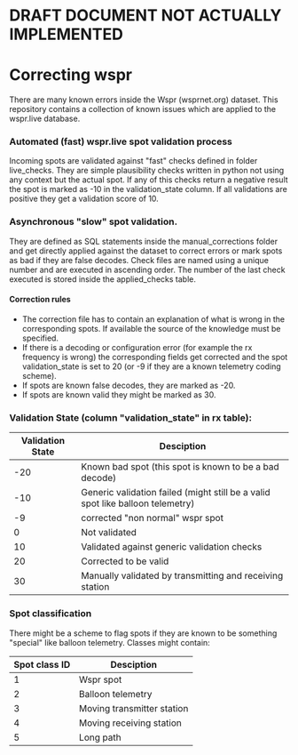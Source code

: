 # DRAFT DOCUMENT NOT ACTUALLY IMPLEMENTED
# Correcting wspr
There are many known errors inside the Wspr (wsprnet.org) dataset. This repository contains a collection of known issues which are applied to the wspr.live database. 

### Automated (fast) wspr.live spot validation process
Incoming spots are validated against "fast" checks defined in folder live_checks. They are simple plausibility checks written in python not using any context but the actual spot. If any of this checks return a negative result the spot is marked as -10 in the validation_state column. If all validations are positive they get a validation score of 10. 

### Asynchronous "slow" spot validation. 
They are defined as SQL statements inside the manual_corrections folder and get directly applied against the dataset to correct errors or mark spots as bad if they are false decodes. 
Check files are named using a unique number and are executed in ascending order. The number of the last check executed is stored inside the applied_checks table.  

#### Correction rules
* The correction file has to contain an explanation of what is wrong in the corresponding spots. If available the source of the knowledge must be specified. 
* If there is a decoding or configuration error (for example the rx frequency is wrong) the corresponding fields get corrected and the spot validation_state is set to 20 (or -9 if they are a known telemetry coding scheme). 
* If spots are known false decodes, they are marked as -20.
* If spots are known valid they might be marked as 30. 

### Validation State (column "validation_state" in rx table):
| Validation State | Desciption |
|-----|-----|
| -20 | Known bad spot (this spot is known to be a bad decode) |
| -10 | Generic validation failed (might still be a valid spot like balloon telemetry) |
| -9 | corrected "non normal" wspr spot |
| 0 | Not validated |
| 10 | Validated against generic validation checks |
| 20 | Corrected to be valid |
| 30 | Manually validated by transmitting and receiving station |

### Spot classification
There might be a scheme to flag spots if they are known to be something "special" like balloon telemetry. Classes might contain:

| Spot class ID | Desciption |
|-----|-----|
| 1 | Wspr spot |
| 2 | Balloon telemetry |
| 3 | Moving transmitter station |
| 4 | Moving receiving station |
| 5 | Long path |
